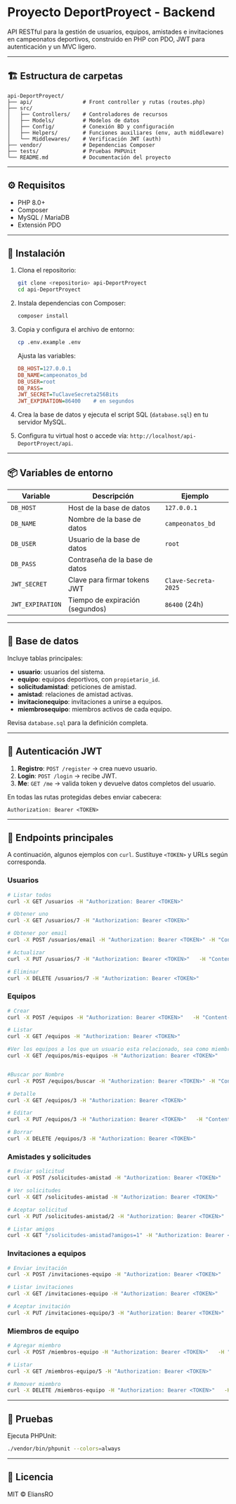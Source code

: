# Proyecto DeportProyect - Backend

API RESTful para la gestión de usuarios, equipos, amistades e invitaciones en campeonatos deportivos, construido en PHP con PDO, JWT para autenticación y un MVC ligero.

---

## 🏗️ Estructura de carpetas

```
api-DeportProyect/
├── api/                # Front controller y rutas (routes.php)
├── src/
│   ├── Controllers/    # Controladores de recursos
│   ├── Models/         # Modelos de datos
│   ├── Config/         # Conexión BD y configuración
│   ├── Helpers/        # Funciones auxiliares (env, auth middleware)
│   └── Middlewares/    # Verificación JWT (auth)
├── vendor/             # Dependencias Composer
├── tests/              # Pruebas PHPUnit
└── README.md           # Documentación del proyecto
```

---

## ⚙️ Requisitos

- PHP 8.0+
- Composer
- MySQL / MariaDB
- Extensión PDO

---

## 🚀 Instalación

1. Clona el repositorio:

   ```bash
   git clone <repositorio> api-DeportProyect
   cd api-DeportProyect
   ```

2. Instala dependencias con Composer:

   ```bash
   composer install
   ```

3. Copia y configura el archivo de entorno:

   ```bash
   cp .env.example .env
   ```

   Ajusta las variables:

   ```ini
   DB_HOST=127.0.0.1
   DB_NAME=campeonatos_bd
   DB_USER=root
   DB_PASS=
   JWT_SECRET=TuClaveSecreta256Bits
   JWT_EXPIRATION=86400    # en segundos
   ```

4. Crea la base de datos y ejecuta el script SQL (`database.sql`) en tu servidor MySQL.

5. Configura tu virtual host o accede vía: `http://localhost/api-DeportProyect/api`.

---

## 📦 Variables de entorno

| Variable         | Descripción                     | Ejemplo              |
| ---------------- | ------------------------------- | -------------------- |
| `DB_HOST`        | Host de la base de datos        | `127.0.0.1`          |
| `DB_NAME`        | Nombre de la base de datos      | `campeonatos_bd`     |
| `DB_USER`        | Usuario de la base de datos     | `root`               |
| `DB_PASS`        | Contraseña de la base de datos  |                      |
| `JWT_SECRET`     | Clave para firmar tokens JWT    | `Clave-Secreta-2025` |
| `JWT_EXPIRATION` | Tiempo de expiración (segundos) | `86400` (24h)        |

---

## 💾 Base de datos

Incluye tablas principales:

- **usuario**: usuarios del sistema.
- **equipo**: equipos deportivos, con `propietario_id`.
- **solicitudamistad**: peticiones de amistad.
- **amistad**: relaciones de amistad activas.
- **invitacionequipo**: invitaciones a unirse a equipos.
- **miembrosequipo**: miembros activos de cada equipo.

Revisa `database.sql` para la definición completa.

---

## 🔐 Autenticación JWT

1. **Registro**: `POST /register` → crea nuevo usuario.
2. **Login**: `POST /login` → recibe JWT.
3. **Me**: `GET /me` → valida token y devuelve datos completos del usuario.

En todas las rutas protegidas debes enviar cabecera:

```
Authorization: Bearer <TOKEN>
```

---

## 📑 Endpoints principales

A continuación, algunos ejemplos con `curl`. Sustituye `<TOKEN>` y URLs según corresponda.

### Usuarios

```bash
# Listar todos
curl -X GET /usuarios -H "Authorization: Bearer <TOKEN>"

# Obtener uno
curl -X GET /usuarios/7 -H "Authorization: Bearer <TOKEN>"

# Obtener por email
curl -X POST /usuarios/email -H "Authorization: Bearer <TOKEN>" -H "Content-Type: application/json" -d '{"email":"john.doe@ejemplo.com"}'

# Actualizar
curl -X PUT /usuarios/7 -H "Authorization: Bearer <TOKEN>"   -H "Content-Type: application/json" -d '{"ciudad":"Medellín"}'

# Eliminar
curl -X DELETE /usuarios/7 -H "Authorization: Bearer <TOKEN>"
```

### Equipos

```bash
# Crear
curl -X POST /equipos -H "Authorization: Bearer <TOKEN>"   -H "Content-Type: application/json" -d '{"nombre":"Team A","anio_fundacion":2020}'

# Listar
curl -X GET /equipos -H "Authorization: Bearer <TOKEN>"

#Ver los equipos a los que un usuario esta relacionado, sea como miembro o como propietario
curl -X GET /equipos/mis-equipos -H "Authorization: Bearer <TOKEN>"


#Buscar por Nombre
curl -X POST /equipos/buscar -H "Authorization: Bearer <TOKEN>" -H "Content-Type: application/json" -d '{"nombre":"Example"}'

# Detalle
curl -X GET /equipos/3 -H "Authorization: Bearer <TOKEN>"

# Editar
curl -X PUT /equipos/3 -H "Authorization: Bearer <TOKEN>"   -H "Content-Type: application/json" -d '{"descripcion":"Club local"}'

# Borrar
curl -X DELETE /equipos/3 -H "Authorization: Bearer <TOKEN>"
```

### Amistades y solicitudes

```bash
# Enviar solicitud
curl -X POST /solicitudes-amistad -H "Authorization: Bearer <TOKEN>"   -H "Content-Type: application/json" -d '{"para_usuario_id":10}'

# Ver solicitudes
curl -X GET /solicitudes-amistad -H "Authorization: Bearer <TOKEN>"

# Aceptar solicitud
curl -X PUT /solicitudes-amistad/2 -H "Authorization: Bearer <TOKEN>"   -H "Content-Type: application/json" -d '{"estado":"aceptado"}'

# Listar amigos
curl -X GET "/solicitudes-amistad?amigos=1" -H "Authorization: Bearer <TOKEN>"
```

### Invitaciones a equipos

```bash
# Enviar invitación
curl -X POST /invitaciones-equipo -H "Authorization: Bearer <TOKEN>"   -H "Content-Type: application/json" -d '{"para_usuario_id":9,"equipo_id":5,"mensaje":"Únete!"}'

# Listar invitaciones
curl -X GET /invitaciones-equipo -H "Authorization: Bearer <TOKEN>"

# Aceptar invitación
curl -X PUT /invitaciones-equipo/3 -H "Authorization: Bearer <TOKEN>"   -H "Content-Type: application/json" -d '{"estado":"aceptado"}'
```

### Miembros de equipo

```bash
# Agregar miembro
curl -X POST /miembros-equipo -H "Authorization: Bearer <TOKEN>"   -H "Content-Type: application/json" -d '{"usuario_id":10,"equipo_id":5}'

# Listar
curl -X GET /miembros-equipo/5 -H "Authorization: Bearer <TOKEN>"

# Remover miembro
curl -X DELETE /miembros-equipo -H "Authorization: Bearer <TOKEN>"   -H "Content-Type: application/json" -d '{"usuario_id":10,"equipo_id":5}'
```

---

## 🧪 Pruebas

Ejecuta PHPUnit:

```bash
./vendor/bin/phpunit --colors=always
```

---

## 📝 Licencia

MIT © EliansRO